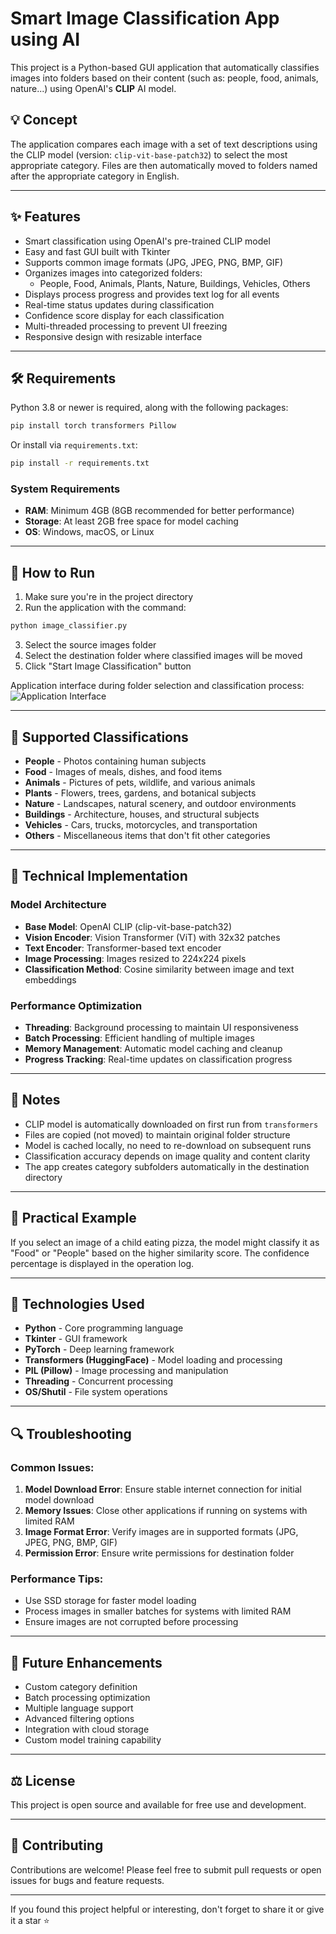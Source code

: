 # Smart Image Classification App using AI

This project is a Python-based GUI application that automatically classifies images into folders based on their content (such as: people, food, animals, nature...) using OpenAI's **CLIP** AI model.

## 💡 Concept
The application compares each image with a set of text descriptions using the CLIP model (version: `clip-vit-base-patch32`) to select the most appropriate category. Files are then automatically moved to folders named after the appropriate category in English.

---

## ✨ Features
- Smart classification using OpenAI's pre-trained CLIP model
- Easy and fast GUI built with Tkinter
- Supports common image formats (JPG, JPEG, PNG, BMP, GIF)
- Organizes images into categorized folders:
  - People, Food, Animals, Plants, Nature, Buildings, Vehicles, Others
- Displays process progress and provides text log for all events
- Real-time status updates during classification
- Confidence score display for each classification
- Multi-threaded processing to prevent UI freezing
- Responsive design with resizable interface

---

## 🛠️ Requirements

Python 3.8 or newer is required, along with the following packages:

```bash
pip install torch transformers Pillow
```

Or install via `requirements.txt`:
```bash
pip install -r requirements.txt
```

### System Requirements
- **RAM**: Minimum 4GB (8GB recommended for better performance)
- **Storage**: At least 2GB free space for model caching
- **OS**: Windows, macOS, or Linux

---

## 🚀 How to Run

1. Make sure you're in the project directory
2. Run the application with the command:
```bash
python image_classifier.py
```
3. Select the source images folder
4. Select the destination folder where classified images will be moved
5. Click "Start Image Classification" button

Application interface during folder selection and classification process:
![Application Interface](image_classifier.png)

---

## 📂 Supported Classifications
- **People** - Photos containing human subjects
- **Food** - Images of meals, dishes, and food items
- **Animals** - Pictures of pets, wildlife, and various animals
- **Plants** - Flowers, trees, gardens, and botanical subjects
- **Nature** - Landscapes, natural scenery, and outdoor environments
- **Buildings** - Architecture, houses, and structural subjects
- **Vehicles** - Cars, trucks, motorcycles, and transportation
- **Others** - Miscellaneous items that don't fit other categories

---

## 🔧 Technical Implementation

### Model Architecture
- **Base Model**: OpenAI CLIP (clip-vit-base-patch32)
- **Vision Encoder**: Vision Transformer (ViT) with 32x32 patches
- **Text Encoder**: Transformer-based text encoder
- **Image Processing**: Images resized to 224x224 pixels
- **Classification Method**: Cosine similarity between image and text embeddings

### Performance Optimization
- **Threading**: Background processing to maintain UI responsiveness
- **Batch Processing**: Efficient handling of multiple images
- **Memory Management**: Automatic model caching and cleanup
- **Progress Tracking**: Real-time updates on classification progress

---

## 📝 Notes
- CLIP model is automatically downloaded on first run from `transformers`
- Files are copied (not moved) to maintain original folder structure
- Model is cached locally, no need to re-download on subsequent runs
- Classification accuracy depends on image quality and content clarity
- The app creates category subfolders automatically in the destination directory

---

## 📸 Practical Example
If you select an image of a child eating pizza, the model might classify it as "Food" or "People" based on the higher similarity score. The confidence percentage is displayed in the operation log.

---

## 🧠 Technologies Used
- **Python** - Core programming language
- **Tkinter** - GUI framework
- **PyTorch** - Deep learning framework
- **Transformers (HuggingFace)** - Model loading and processing
- **PIL (Pillow)** - Image processing and manipulation
- **Threading** - Concurrent processing
- **OS/Shutil** - File system operations

---

## 🔍 Troubleshooting

### Common Issues:
1. **Model Download Error**: Ensure stable internet connection for initial model download
2. **Memory Issues**: Close other applications if running on systems with limited RAM
3. **Image Format Error**: Verify images are in supported formats (JPG, JPEG, PNG, BMP, GIF)
4. **Permission Error**: Ensure write permissions for destination folder

### Performance Tips:
- Use SSD storage for faster model loading
- Process images in smaller batches for systems with limited RAM
- Ensure images are not corrupted before processing

---

## 🚧 Future Enhancements
- Custom category definition
- Batch processing optimization
- Multiple language support
- Advanced filtering options
- Integration with cloud storage
- Custom model training capability

---

## ⚖️ License
This project is open source and available for free use and development.

---

## 🤝 Contributing
Contributions are welcome! Please feel free to submit pull requests or open issues for bugs and feature requests.

---

If you found this project helpful or interesting, don't forget to share it or give it a star ⭐